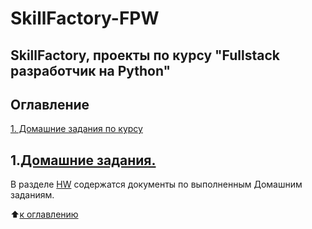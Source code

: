 # SkillFactory-FPW

## SkillFactory, проекты по курсу "Fullstack разработчик на Python"

## Оглавление

[1. Домашние задания по курсу](https://github.com/olpachino/SkillFactory-FPW/blob/main/README.md#1.Домашние-задания.)


## 1.[Домашние задания.](https://github.com/olpachino/SkillFactory-FPW/blob/main/HW/)

В разделе [HW](https://github.com/olpachino/SkillFactory-FPW/blob/main/HW/) coдержатся документы по выполненным Домашним заданиям.


 :arrow_up:[к оглавлению](https://github.com/olpachino/SkillFactory-FPW/blob/main/README.md#Оглавление) 
